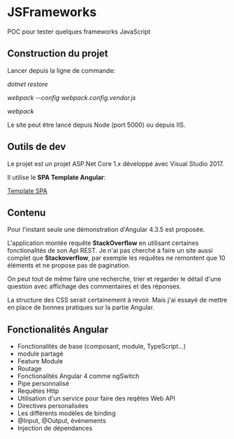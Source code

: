 
# JSFrameworks
POC pour tester quelques frameworks JavaScript

## Construction du projet
Lancer depuis la ligne de commande:

*dotnet restore*

*webpack --config webpack.config.vendor.js*

*webpack*


Le site peut être lancé depuis Node (port 5000) ou depuis IIS.

## Outils de dev
Le projet est un projet ASP.Net Core 1.x développé avec Visual Studio 2017.

Il utilise le **SPA Template Angular**:

[Template SPA](https://github.com/kriasoft/AngularJS-SPA-Template)


## Contenu
Pour l'instant seule une démonstration d'Angular 4.3.5 est proposée.

L'application montée requête **StackOverflow** en utilisant certaines fonctionalités de son Api REST. Je n'ai pas cherché à faire un site
aussi complet que **Stackoverflow**, par exemple les requêtes ne remontent que 10 éléments et ne propose pas de pagination.

On peut tout de même faire une recherche, trier et regarder le détail d'une question avec affichage des commentaires et des réponses.

La structure des CSS serait certainement à revoir. Mais j'ai essayé de mettre en place de bonnes pratiques sur la partie Angular.

## Fonctionalités Angular

* Fonctionalités de base (composant, module, TypeScript...)
* module partagé
* Feature Module
* Routage
* Fonctionalités Angular 4 comme ngSwitch
* Pipe personnalisé
* Requêtes Http
* Utilisation d'un service pour faire des reqêtes Web API
* Directives personalisées
* Les différents modèles de binding
* @Input, @Output, événements
* Injection de dépendances

